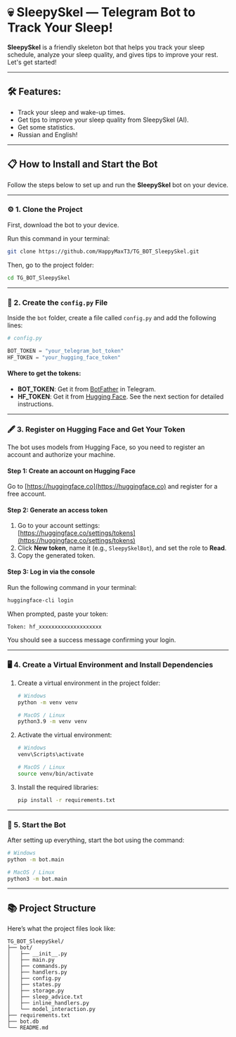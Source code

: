 # 💀 SleepySkel — Telegram Bot to Track Your Sleep!

**SleepySkel** is a friendly skeleton bot that helps you track your sleep schedule, analyze your sleep quality, and gives tips to improve your rest. Let's get started!

---

## 🛠 Features:
- Track your sleep and wake-up times.
- Get tips to improve your sleep quality from SleepySkel (AI).
- Get some statistics.
- Russian and English!

---

## 📋 How to Install and Start the Bot

Follow the steps below to set up and run the **SleepySkel** bot on your device.

---

### ⚙️ 1. Clone the Project

First, download the bot to your device.

Run this command in your terminal:

```bash
git clone https://github.com/HappyMaxT3/TG_BOT_SleepySkel.git
```

Then, go to the project folder:

```bash
cd TG_BOT_SleepySkel
```

---

### 📄 2. Create the `config.py` File

Inside the `bot` folder, create a file called `config.py` and add the following lines:

```python
# config.py

BOT_TOKEN = "your_telegram_bot_token"
HF_TOKEN = "your_hugging_face_token"
```

#### Where to get the tokens:
- **BOT_TOKEN**: Get it from [BotFather](https://t.me/botfather) in Telegram.
- **HF_TOKEN**: Get it from [Hugging Face](https://huggingface.co). See the next section for detailed instructions.

---

### 🖋️ 3. Register on Hugging Face and Get Your Token

The bot uses models from Hugging Face, so you need to register an account and authorize your machine.

#### Step 1: Create an account on Hugging Face  
Go to [https://huggingface.co](https://huggingface.co) and register for a free account.

#### Step 2: Generate an access token  
1. Go to your account settings:  
   [https://huggingface.co/settings/tokens](https://huggingface.co/settings/tokens)
2. Click **New token**, name it (e.g., `SleepySkelBot`), and set the role to **Read**.
3. Copy the generated token.

#### Step 3: Log in via the console  
Run the following command in your terminal:

```bash
huggingface-cli login
```

When prompted, paste your token:

```plaintext
Token: hf_xxxxxxxxxxxxxxxxxxxx
```

You should see a success message confirming your login.

---

### 🖥️ 4. Create a Virtual Environment and Install Dependencies

1. Create a virtual environment in the project folder:

   ```bash
   # Windows
   python -m venv venv

   # MacOS / Linux
   python3.9 -m venv venv
   ```

2. Activate the virtual environment:

   ```bash
   # Windows
   venv\Scripts\activate

   # MacOS / Linux
   source venv/bin/activate
   ```

3. Install the required libraries:

   ```bash
   pip install -r requirements.txt
   ```

---

### 🚀 5. Start the Bot

After setting up everything, start the bot using the command:

```bash
# Windows
python -m bot.main

# MacOS / Linux
python3 -m bot.main
```

---

## 📚 Project Structure

Here’s what the project files look like:

```
TG_BOT_SleepySkel/
├── bot/
│   ├── __init__.py
│   ├── main.py
│   ├── commands.py
│   ├── handlers.py
│   ├── config.py
│   ├── states.py
│   ├── storage.py
│   ├── sleep_advice.txt
│   ├── inline_handlers.py
│   └── model_interaction.py
├── requirements.txt
├── bot.db
└── README.md
```
